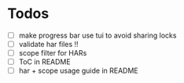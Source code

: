 # Todos
- [ ] make progress bar use tui to avoid sharing locks
- [ ] validate har files !!
- [ ] scope filter for HARs
- [ ] ToC in README
- [ ] har + scope usage guide in README
